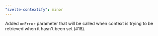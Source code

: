 ```yaml
---
"svelte-contextify": minor
---
```


Added `onError` parameter that will be called when context is trying to be retrieved when it hasn't been set (#18).
